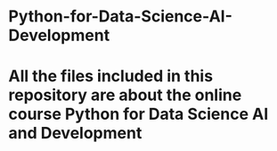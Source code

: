 # Python-for-Data-Science-AI-Development
# All the files included in this repository are about the online course Python for Data Science AI and Development
